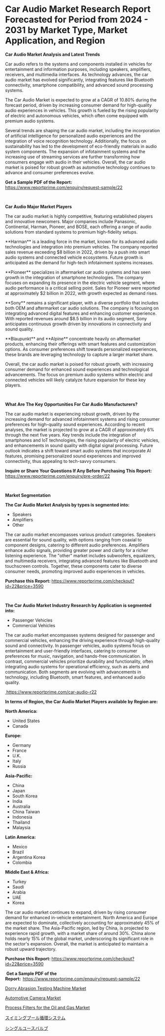 <p><h1>Car Audio Market Research Report Forecasted for Period from 2024 -  2031 by Market Type, Market Application, and Region</h1></p><p><strong>Car Audio Market Analysis and Latest Trends</strong></p>
<p><p>Car audio refers to the systems and components installed in vehicles for entertainment and information purposes, including speakers, amplifiers, receivers, and multimedia interfaces. As technology advances, the car audio market has evolved significantly, integrating features like Bluetooth connectivity, smartphone compatibility, and advanced sound processing systems.</p><p>The Car Audio Market is expected to grow at a CAGR of 10.80% during the forecast period, driven by increasing consumer demand for high-quality audio experiences in vehicles. This growth is fueled by the rising popularity of electric and autonomous vehicles, which often come equipped with premium audio systems.</p><p>Several trends are shaping the car audio market, including the incorporation of artificial intelligence for personalized audio experiences and the integration of voice recognition technology. Additionally, the focus on sustainability has led to the development of eco-friendly materials in audio system components. The expansion of infotainment systems and the increasing use of streaming services are further transforming how consumers engage with audio in their vehicles. Overall, the car audio market is poised for robust growth as automotive technology continues to advance and consumer preferences evolve.</p></p>
<p><strong>Get a Sample PDF of the Report:&nbsp;</strong> <a href="https://www.reportprime.com/enquiry/request-sample/22">https://www.reportprime.com/enquiry/request-sample/22</a></p>
<p>&nbsp;</p>
<p><strong>Car Audio Major Market Players</strong></p>
<p><p>The car audio market is highly competitive, featuring established players and innovative newcomers. Major companies include Panasonic, Continental, Harman, Pioneer, and BOSE, each offering a range of audio solutions from standard systems to premium high-fidelity setups.</p><p>**Harman** is a leading force in the market, known for its advanced audio technologies and integration into premium vehicles. The company reported sales revenue exceeding $8 billion in 2022, driven by a push into smart audio systems and connected vehicle ecosystems. Future growth is anticipated as the demand for high-tech infotainment systems increases.</p><p>**Pioneer** specializes in aftermarket car audio systems and has seen growth in the integration of smartphone technologies. The company focuses on expanding its presence in the electric vehicle segment, where audio performance is a critical selling point. Sales for Pioneer were reported at approximately $2 billion in 2022, with growth expected as demand rises.</p><p>**Sony** remains a significant player, with a diverse portfolio that includes both OEM and aftermarket car audio solutions. The company is focusing on integrating advanced digital features and enhancing customer experience. With reported revenues around $8.5 billion in its audio segment, Sony anticipates continuous growth driven by innovations in connectivity and sound quality.</p><p>**Blaupunkt** and **Alpine** concentrate heavily on aftermarket products, enhancing their offerings with smart features and customization options. As consumer preferences shift towards personalized experiences, these brands are leveraging technology to capture a larger market share.</p><p>Overall, the car audio market is poised for robust growth, with increasing consumer demand for enhanced sound experiences and technological advancements. The focus on premium audio systems within electric and connected vehicles will likely catalyze future expansion for these key players.</p></p>
<p>&nbsp;</p>
<p><strong>What Are The Key Opportunities For Car Audio Manufacturers?</strong></p>
<p><p>The car audio market is experiencing robust growth, driven by the increasing demand for advanced infotainment systems and rising consumer preferences for high-quality sound experiences. According to recent analyses, the market is projected to grow at a CAGR of approximately 6% through the next five years. Key trends include the integration of smartphones and IoT technologies, the rising popularity of electric vehicles, and enhancements in sound quality with digital signal processing. Future outlook indicates a shift toward smart audio systems that incorporate AI features, promising personalized sound experiences and improved connectivity, thus appealing to tech-savvy consumers.</p></p>
<p><strong>Inquire or Share Your Questions If Any Before Purchasing This Report:</strong> <a href="https://www.reportprime.com/enquiry/pre-order/22">https://www.reportprime.com/enquiry/pre-order/22</a></p>
<p>&nbsp;</p>
<p><strong>Market Segmentation</strong></p>
<p><strong>The Car Audio Market Analysis by types is segmented into:</strong></p>
<p><ul><li>Speakers</li><li>Amplifiers</li><li>Other</li></ul></p>
<p><p>The car audio market encompasses various product categories. Speakers are essential for sound quality, with options ranging from coaxial to component designs, catering to different audio preferences. Amplifiers enhance audio signals, providing greater power and clarity for a richer listening experience. The "other" market includes subwoofers, equalizers, and multimedia receivers, integrating advanced features like Bluetooth and touchscreen controls. Together, these components cater to diverse consumer needs, promoting improved audio experiences in vehicles.</p></p>
<p><strong>Purchase this Report:&nbsp;</strong><a href="https://www.reportprime.com/checkout?id=22&price=3590">https://www.reportprime.com/checkout?id=22&price=3590</a></p>
<p>&nbsp;</p>
<p><strong>The Car Audio Market Industry Research by Application is segmented into:</strong></p>
<p><ul><li>Passenger Vehicles</li><li>Commercial Vehicles</li></ul></p>
<p><p>The car audio market encompasses systems designed for passenger and commercial vehicles, enhancing the driving experience through high-quality sound and connectivity. In passenger vehicles, audio systems focus on entertainment and user-friendly interfaces, catering to consumer preferences for music, navigation, and hands-free communication. In contrast, commercial vehicles prioritize durability and functionality, often integrating audio systems for operational efficiency, such as alerts and communication. Both segments are evolving with advancements in technology, including Bluetooth, smart features, and enhanced audio quality.</p></p>
<p><a href="https://www.reportprime.com/car-audio-r22">&nbsp;https://www.reportprime.com/car-audio-r22</a></p>
<p><strong>In terms of Region, the Car Audio Market Players available by Region are:</strong></p>
<p>
    <p> <strong> North America: </strong>
        <ul>
            <li>United States</li>
            <li>Canada</li>
        </ul>
        </p> 
    <p> <strong> Europe: </strong>
        <ul>
            <li>Germany</li>
            <li>France</li>
            <li>U.K.</li>
            <li>Italy</li>
            <li>Russia</li>
        </ul>
        </p> 
    <p> <strong> Asia-Pacific: </strong>
        <ul>
            <li>China</li>
            <li>Japan</li>
            <li>South Korea</li>
            <li>India</li>
            <li>Australia</li>
            <li>China Taiwan</li>
            <li>Indonesia</li>
            <li>Thailand</li>
            <li>Malaysia</li>
        </ul>
        </p> 
    <p> <strong> Latin America: </strong>
        <ul>
            <li>Mexico</li>
            <li>Brazil</li>
            <li>Argentina Korea</li>
            <li>Colombia</li>
        </ul>
        </p> 
    <p> <strong> Middle East & Africa: </strong>
        <ul>
            <li>Turkey</li>
            <li>Saudi</li>
            <li>Arabia</li>
            <li>UAE</li>
            <li>Korea</li>
        </ul>
    </p>
    </p>
<p><p>The car audio market continues to expand, driven by rising consumer demand for enhanced in-vehicle entertainment. North America and Europe are expected to dominate, collectively accounting for approximately 45% of the market share. The Asia-Pacific region, led by China, is projected to experience rapid growth, with a market share of around 30%. China alone holds nearly 15% of the global market, underscoring its significant role in the sector's expansion. Overall, the market is anticipated to maintain a robust upward trajectory.</p></p>
<p><strong>Purchase this Report: </strong><a href="https://www.reportprime.com/checkout?id=22&price=3590">https://www.reportprime.com/checkout?id=22&price=3590</a></p>
<p>&nbsp;<strong>Get a Sample PDF of the Report:&nbsp;&nbsp;</strong><a href="https://www.reportprime.com/enquiry/request-sample/22">https://www.reportprime.com/enquiry/request-sample/22</a></p>
<p><strong></strong></p>
<p><p><a href="https://medium.com/@erinveum/strategic-market-insights-into-the-global-dorry-abrasion-testing-machine-market-2024-2031-e2de9b5b61c7">Dorry Abrasion Testing Machine Market</a></p><p><a href="https://github.com/ashepherd82/Market-Research-Report-List-6/blob/main/automotive-camera-market.md">Automotive Camera Market</a></p><p><a href="https://issuu.com/reportprime-2/docs/process-filters-for-the-oil-and-gas-market-size-20">Process Filters for the Oil and Gas Market</a></p><p><a href="https://medium.com/@durgin521/%E3%83%97%E3%83%BC%E3%83%AB%E5%BE%AA%E7%92%B0%E3%82%B7%E3%82%B9%E3%83%86%E3%83%A0%E3%81%AE%E5%B8%82%E5%A0%B4%E8%A6%8F%E6%A8%A1-%E5%B8%82%E5%A0%B4%E3%82%BB%E3%82%B0%E3%83%A1%E3%83%B3%E3%83%86%E3%83%BC%E3%82%B7%E3%83%A7%E3%83%B3-%E5%B8%82%E5%A0%B4%E3%83%88%E3%83%AC%E3%83%B3%E3%83%89-%E6%88%90%E9%95%B7%E5%88%86%E6%9E%90%E3%81%AE%E4%BA%88%E6%B8%AC%E3%81%AF2031%E5%B9%B4%E3%81%BE%E3%81%A7%E7%B6%9A%E3%81%8F-521800792bc9">スイミングプール循環システム</a></p><p><a href="https://medium.com/@durgin521/%E3%82%B7%E3%83%B3%E3%82%B0%E3%83%AB%E3%83%A6%E3%83%BC%E3%82%B9%E3%83%90%E3%83%AB%E3%83%96%E5%B8%82%E5%A0%B4%E3%81%AE%E6%A6%82%E8%A6%81-2024%E5%B9%B4%E3%81%8B%E3%82%892031%E5%B9%B4%E3%81%BE%E3%81%A7%E3%81%AE%E3%82%B0%E3%83%AD%E3%83%BC%E3%83%90%E3%83%AB%E5%B8%82%E5%A0%B4%E3%81%AE%E3%83%88%E3%83%AC%E3%83%B3%E3%83%89%E3%81%A8%E5%B0%86%E6%9D%A5%E3%81%AE%E5%B1%95%E6%9C%9B-12fbbced2a04">シングルユースバルブ</a></p></p>